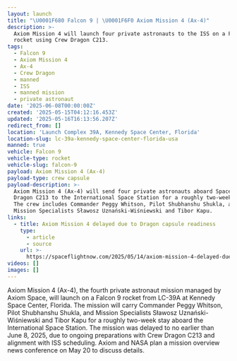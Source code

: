 ```yaml
---
layout: launch
title: "\U0001F680 Falcon 9 | \U0001F6F0 Axiom Mission 4 (Ax-4)"
description: >-
  Axiom Mission 4 will launch four private astronauts to the ISS on a Falcon 9
  rocket using Crew Dragon C213.
tags:
  - Falcon 9
  - Axiom Mission 4
  - Ax-4
  - Crew Dragon
  - manned
  - ISS
  - manned mission
  - private astronaut
date: '2025-06-08T00:00:00Z'
created: '2025-05-15T04:12:16.453Z'
updated: '2025-05-16T16:13:56.207Z'
redirect_from: []
location: 'Launch Complex 39A, Kennedy Space Center, Florida'
location-slug: lc-39a-kennedy-space-center-florida-usa
manned: true
vehicle: Falcon 9
vehicle-type: rocket
vehicle-slug: falcon-9
payload: Axiom Mission 4 (Ax-4)
payload-type: crew capsule
payload-description: >-
  Axiom Mission 4 (Ax-4) will send four private astronauts aboard SpaceX Crew
  Dragon C213 to the International Space Station for a roughly two-week stay.
  The crew includes Commander Peggy Whitson, Pilot Shubhanshu Shukla, and
  Mission Specialists Sławosz Uznański-Wiśniewski and Tibor Kapu.
links:
  - title: Axiom Mission 4 delayed due to Dragon capsule readiness
    type:
      - article
      - source
    url: >-
      https://spaceflightnow.com/2025/05/14/axiom-mission-4-delayed-due-to-dragon-capsule-readiness/
videos: []
images: []
---
```

Axiom Mission 4 (Ax-4), the fourth private astronaut mission managed by Axiom Space, will launch on a Falcon 9 rocket from LC-39A at Kennedy Space Center, Florida. The mission will carry Commander Peggy Whitson, Pilot Shubhanshu Shukla, and Mission Specialists Sławosz Uznański-Wiśniewski and Tibor Kapu for a roughly two-week stay aboard the International Space Station. The mission was delayed to no earlier than June 8, 2025, due to ongoing preparations with Crew Dragon C213 and alignment with ISS scheduling. Axiom and NASA plan a mission overview news conference on May 20 to discuss details.
